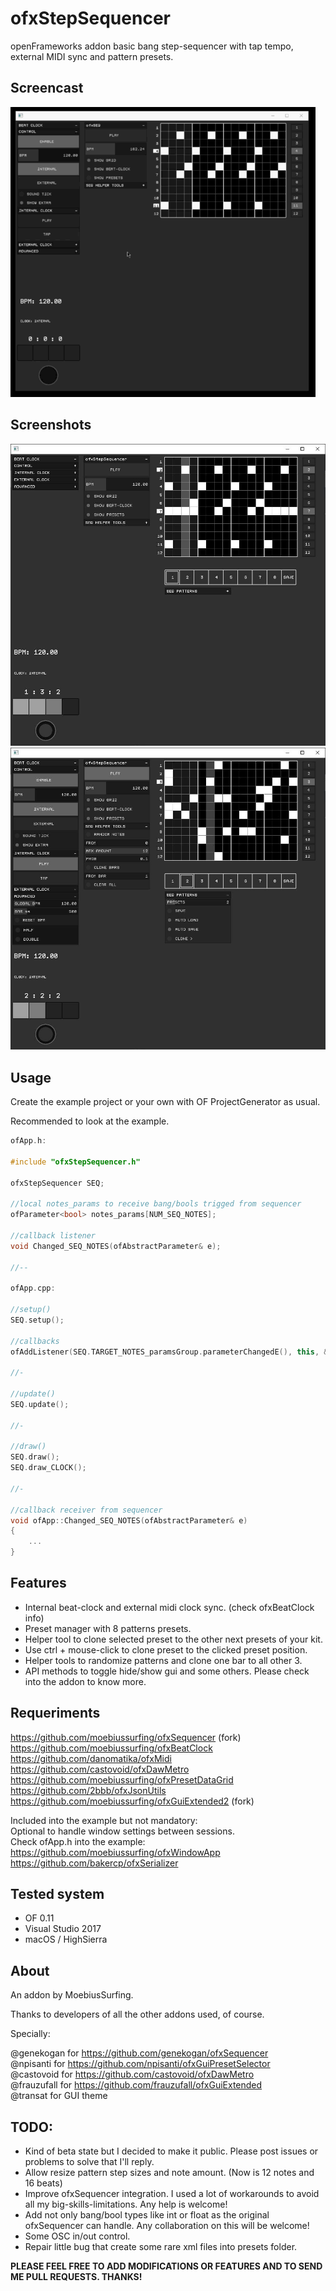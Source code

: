 # ofxStepSequencer

openFrameworks addon basic bang step-sequencer with tap tempo, external MIDI sync and pattern presets.



## Screencast

![Alt text](/ofxStepSequencer.gif?raw=true "ofxStepSequencer.gif")



## Screenshots

![Alt text](/screenshot1.JPG?raw=true "screenshot1")
![Alt text](/screenshot2.JPG?raw=true "screenshot2")



## Usage

Create the example project or your own with OF ProjectGenerator as usual.

Recommended to look at the example.



```c++
ofApp.h:

#include "ofxStepSequencer.h"

ofxStepSequencer SEQ;

//local notes_params to receive bang/bools trigged from sequencer
ofParameter<bool> notes_params[NUM_SEQ_NOTES];

//callback listener
void Changed_SEQ_NOTES(ofAbstractParameter& e);

//--

ofApp.cpp:

//setup()
SEQ.setup();

//callbacks
ofAddListener(SEQ.TARGET_NOTES_paramsGroup.parameterChangedE(), this, &ofApp::Changed_SEQ_NOTES);

//-

//update()
SEQ.update();

//-

//draw()
SEQ.draw();
SEQ.draw_CLOCK();

//-

//callback receiver from sequencer
void ofApp::Changed_SEQ_NOTES(ofAbstractParameter& e)
{
	...
}
```



## Features

- Internal beat-clock and external midi clock sync. (check ofxBeatClock info)
- Preset manager with 8 patterns presets.
- Helper tool to clone selected preset to the other next presets of your kit. 
- Use ctrl + mouse-click to clone preset to the clicked preset position.
- Helper tools to randomize patterns and clone one bar to all other 3.
- API methods to toggle hide/show gui and some others. Please check into the addon to know more.


## Requeriments

https://github.com/moebiussurfing/ofxSequencer (fork)  
https://github.com/moebiussurfing/ofxBeatClock  
https://github.com/danomatika/ofxMidi  
https://github.com/castovoid/ofxDawMetro  
https://github.com/moebiussurfing/ofxPresetDataGrid  
https://github.com/2bbb/ofxJsonUtils  
https://github.com/moebiussurfing/ofxGuiExtended2 (fork)


Included into the example but not mandatory:  
Optional to handle window settings between sessions.  
Check ofApp.h into the example:  
https://github.com/moebiussurfing/ofxWindowApp  
https://github.com/bakercp/ofxSerializer



## Tested system

- OF 0.11
- Visual Studio 2017
- macOS / HighSierra



## About

An addon by MoebiusSurfing.

Thanks to developers of all the other addons used, of course.

Specially:

@genekogan for https://github.com/genekogan/ofxSequencer  
@npisanti for https://github.com/npisanti/ofxGuiPresetSelector  
@castovoid for https://github.com/castovoid/ofxDawMetro  
@frauzufall for https://github.com/frauzufall/ofxGuiExtended  
@transat for GUI theme



## TODO:

- Kind of beta state but I decided to make it public. Please post issues or problems to solve that I'll reply.
- Allow resize pattern step sizes and note amount. (Now is 12 notes and 16 beats)
- Improve ofxSequencer integration. I used a lot of workarounds to avoid all my big-skills-limitations. Any help is welcome!
- Add not only bang/bool types like int or float as the original ofxSequencer can handle. Any collaboration on this will be welcome!
- Some OSC in/out control.
- Repair little bug that create some rare xml files into presets folder.  


**PLEASE FEEL FREE TO ADD MODIFICATIONS OR FEATURES AND TO SEND ME PULL REQUESTS. THANKS!**
